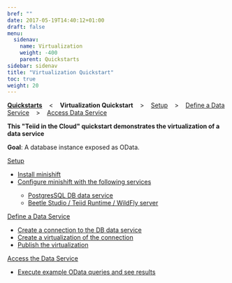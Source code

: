 ```yaml
---
bref: ""
date: 2017-05-19T14:40:12+01:00
draft: false
menu:
  sidenav:
    name: Virtualization
    weight: -400
    parent: Quickstarts
sidebar: sidenav
title: "Virtualization Quickstart"
toc: true
weight: 20
---
```


[**Quickstarts**](..) &nbsp;&nbsp; < &nbsp;&nbsp; **Virtualization Quickstart**  &nbsp;&nbsp; >  &nbsp;&nbsp; [Setup](./setup) &nbsp;&nbsp; >  &nbsp;&nbsp; [Define a Data Service](./define-data-service)  &nbsp;&nbsp; >  &nbsp;&nbsp; [Access Data Service](./access-data-service)

**This "Teiid in the Cloud" quickstart demonstrates the virtualization of a data service**

**Goal**: A database instance exposed as OData.

<div>
  <a class="qstartblock" href="./setup">
    Setup
    <div class="qstartblock-content">
    <ul>
      <li>Install minishift</li>
      <li>Configure minishift with the following services</li>
      <ul>
        <li>PostgresSQL DB data service</li>
        <li>Beetle Studio / Teiid Runtime / WildFly server</li>
      </ul>
    </ul>
    </div>
  </a>
</div>

<div>
  <a class="qstartblock" href="./define-data-service">
    Define a Data Service
    <div class="qstartblock-content">
    <ul>
      <li>Create a connection to the DB data service</li>
      <li>Create a virtualization of the connection</li>
      <li>Publish the virtualization</li>
    </ul>
    </div>
  </a>
</div>

<div>
  <a class="qstartblock" href="./access-data-service">
    Access the Data Service
    <div class="qstartblock-content">
    <ul>
      <li>Execute example OData queries and see results</li>
    </ul>
    </div>
  </a>
</div>
